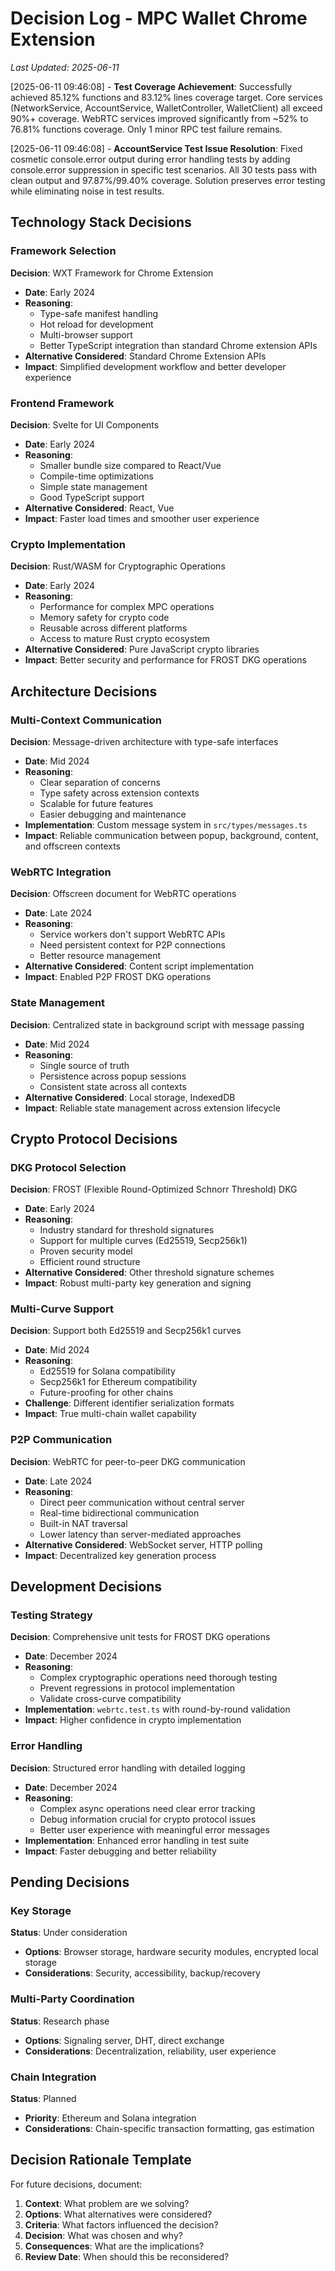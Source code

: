 # Decision Log - MPC Wallet Chrome Extension

*Last Updated: 2025-06-11*

[2025-06-11 09:46:08] - **Test Coverage Achievement**: Successfully achieved 85.12% functions and 83.12% lines coverage target. Core services (NetworkService, AccountService, WalletController, WalletClient) all exceed 90%+ coverage. WebRTC services improved significantly from ~52% to 76.81% functions coverage. Only 1 minor RPC test failure remains.

[2025-06-11 09:46:08] - **AccountService Test Issue Resolution**: Fixed cosmetic console.error output during error handling tests by adding console.error suppression in specific test scenarios. All 30 tests pass with clean output and 97.87%/99.40% coverage. Solution preserves error testing while eliminating noise in test results.

## Technology Stack Decisions

### Framework Selection
**Decision**: WXT Framework for Chrome Extension
- **Date**: Early 2024
- **Reasoning**: 
  - Type-safe manifest handling
  - Hot reload for development
  - Multi-browser support
  - Better TypeScript integration than standard Chrome extension APIs
- **Alternative Considered**: Standard Chrome Extension APIs
- **Impact**: Simplified development workflow and better developer experience

### Frontend Framework
**Decision**: Svelte for UI Components
- **Date**: Early 2024
- **Reasoning**:
  - Smaller bundle size compared to React/Vue
  - Compile-time optimizations
  - Simple state management
  - Good TypeScript support
- **Alternative Considered**: React, Vue
- **Impact**: Faster load times and smoother user experience

### Crypto Implementation
**Decision**: Rust/WASM for Cryptographic Operations
- **Date**: Early 2024
- **Reasoning**:
  - Performance for complex MPC operations
  - Memory safety for crypto code
  - Reusable across different platforms
  - Access to mature Rust crypto ecosystem
- **Alternative Considered**: Pure JavaScript crypto libraries
- **Impact**: Better security and performance for FROST DKG operations

## Architecture Decisions

### Multi-Context Communication
**Decision**: Message-driven architecture with type-safe interfaces
- **Date**: Mid 2024
- **Reasoning**:
  - Clear separation of concerns
  - Type safety across extension contexts
  - Scalable for future features
  - Easier debugging and maintenance
- **Implementation**: Custom message system in `src/types/messages.ts`
- **Impact**: Reliable communication between popup, background, content, and offscreen contexts

### WebRTC Integration
**Decision**: Offscreen document for WebRTC operations
- **Date**: Late 2024
- **Reasoning**:
  - Service workers don't support WebRTC APIs
  - Need persistent context for P2P connections
  - Better resource management
- **Alternative Considered**: Content script implementation
- **Impact**: Enabled P2P FROST DKG operations

### State Management
**Decision**: Centralized state in background script with message passing
- **Date**: Mid 2024
- **Reasoning**:
  - Single source of truth
  - Persistence across popup sessions
  - Consistent state across all contexts
- **Alternative Considered**: Local storage, IndexedDB
- **Impact**: Reliable state management across extension lifecycle

## Crypto Protocol Decisions

### DKG Protocol Selection
**Decision**: FROST (Flexible Round-Optimized Schnorr Threshold) DKG
- **Date**: Early 2024
- **Reasoning**:
  - Industry standard for threshold signatures
  - Support for multiple curves (Ed25519, Secp256k1)
  - Proven security model
  - Efficient round structure
- **Alternative Considered**: Other threshold signature schemes
- **Impact**: Robust multi-party key generation and signing

### Multi-Curve Support
**Decision**: Support both Ed25519 and Secp256k1 curves
- **Date**: Mid 2024
- **Reasoning**:
  - Ed25519 for Solana compatibility
  - Secp256k1 for Ethereum compatibility
  - Future-proofing for other chains
- **Challenge**: Different identifier serialization formats
- **Impact**: True multi-chain wallet capability

### P2P Communication
**Decision**: WebRTC for peer-to-peer DKG communication
- **Date**: Late 2024
- **Reasoning**:
  - Direct peer communication without central server
  - Real-time bidirectional communication
  - Built-in NAT traversal
  - Lower latency than server-mediated approaches
- **Alternative Considered**: WebSocket server, HTTP polling
- **Impact**: Decentralized key generation process

## Development Decisions

### Testing Strategy
**Decision**: Comprehensive unit tests for FROST DKG operations
- **Date**: December 2024
- **Reasoning**:
  - Complex cryptographic operations need thorough testing
  - Prevent regressions in protocol implementation
  - Validate cross-curve compatibility
- **Implementation**: `webrtc.test.ts` with round-by-round validation
- **Impact**: Higher confidence in crypto implementation

### Error Handling
**Decision**: Structured error handling with detailed logging
- **Date**: December 2024
- **Reasoning**:
  - Complex async operations need clear error tracking
  - Debug information crucial for crypto protocol issues
  - Better user experience with meaningful error messages
- **Implementation**: Enhanced error handling in test suite
- **Impact**: Faster debugging and better reliability

## Pending Decisions

### Key Storage
**Status**: Under consideration
- **Options**: Browser storage, hardware security modules, encrypted local storage
- **Considerations**: Security, accessibility, backup/recovery

### Multi-Party Coordination
**Status**: Research phase
- **Options**: Signaling server, DHT, direct exchange
- **Considerations**: Decentralization, reliability, user experience

### Chain Integration
**Status**: Planned
- **Priority**: Ethereum and Solana integration
- **Considerations**: Chain-specific transaction formatting, gas estimation

## Decision Rationale Template

For future decisions, document:
1. **Context**: What problem are we solving?
2. **Options**: What alternatives were considered?
3. **Criteria**: What factors influenced the decision?
4. **Decision**: What was chosen and why?
5. **Consequences**: What are the implications?
6. **Review Date**: When should this be reconsidered?